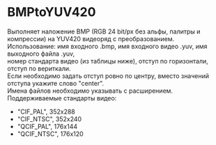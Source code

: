 ﻿# BMPtoYUV420
Выполняет наложение BMP (RGB 24 bit/px без альфы, палитры и компрессии) на YUV420 видеоряд с преобразованием.
<br>Использование: имя входного .bmp, имя входного видео .yuv, имя выходного файла .yuv,
<br>номер стандарта видео (из таблицы ниже), отступ по горизонтали, отступ по вериткали.
<br>Если необходимо задать отступ ровно по центру, вместо значений отступа укажите слово "center".
<br>Имена файлов необходимо указывать с расширением.
<br>Поддерживаемые стандарты видео:
- "CIF_PAL", 352x288
- "CIF_NTSC", 352x240
- "QCIF_PAL", 176x144
- "QCIF_NTSC", 176x120

